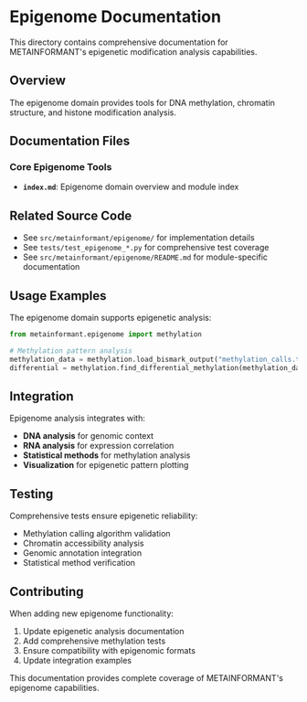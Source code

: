 # Epigenome Documentation

This directory contains comprehensive documentation for METAINFORMANT's epigenetic modification analysis capabilities.

## Overview

The epigenome domain provides tools for DNA methylation, chromatin structure, and histone modification analysis.

## Documentation Files

### Core Epigenome Tools
- **`index.md`**: Epigenome domain overview and module index

## Related Source Code

- See `src/metainformant/epigenome/` for implementation details
- See `tests/test_epigenome_*.py` for comprehensive test coverage
- See `src/metainformant/epigenome/README.md` for module-specific documentation

## Usage Examples

The epigenome domain supports epigenetic analysis:

```python
from metainformant.epigenome import methylation

# Methylation pattern analysis
methylation_data = methylation.load_bismark_output("methylation_calls.txt")
differential = methylation.find_differential_methylation(methylation_data, groups)
```

## Integration

Epigenome analysis integrates with:
- **DNA analysis** for genomic context
- **RNA analysis** for expression correlation
- **Statistical methods** for methylation analysis
- **Visualization** for epigenetic pattern plotting

## Testing

Comprehensive tests ensure epigenetic reliability:
- Methylation calling algorithm validation
- Chromatin accessibility analysis
- Genomic annotation integration
- Statistical method verification

## Contributing

When adding new epigenome functionality:
1. Update epigenetic analysis documentation
2. Add comprehensive methylation tests
3. Ensure compatibility with epigenomic formats
4. Update integration examples

This documentation provides complete coverage of METAINFORMANT's epigenome capabilities.
